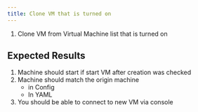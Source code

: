 ```yaml
---
title: Clone VM that is turned on	
---
```

1. Clone VM from Virtual Machine list that is turned on

## Expected Results
1. Machine should start if start VM after creation was checked
1. Machine should match the origin machine
    - in Config
    - In YAML
1. You should be able to connect to new VM via console